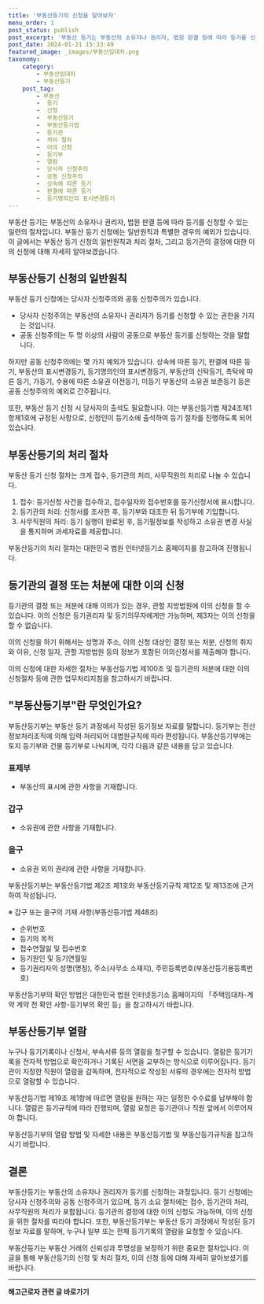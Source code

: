 ```yaml
---
title: '부동산등기의 신청을 알아보자'
menu_order: 1
post_status: publish
post_excerpt: '부동산 등기는 부동산의 소유자나 권리자, 법원 판결 등에 따라 등기를 신청할 수 있는 일련의 절차입니다. 부동산 등기 신청에는 일반원칙과 특별한 경우의 예외가 있습니다. 이 글에서는 부동산 등기 신청의 일반원칙과 처리 절차, 그리고 등기관의 결정에 대한 이의 신청에 대해 자세히 알아보겠습니다.'
post_date: 2024-01-21 15:33:49
featured_image: _images/부동산임대차.png
taxonomy:
    category:
        - 부동산임대차
        - 부동산등기
    post_tag:
        - 부동산
        -  등기
        -  신청
        -  부동산등기
        -  부동산등기법
        -  등기관
        -  처리 절차
        -  이의 신청
        -  등기부
        -  열람
        -  당사자 신청주의
        -  공동 신청주의
        -  상속에 따른 등기
        -  판결에 따른 등기
        -  등기명의인의 표시변경등기
---
```



부동산 등기는 부동산의 소유자나 권리자, 법원 판결 등에 따라 등기를 신청할 수 있는 일련의 절차입니다. 부동산 등기 신청에는 일반원칙과 특별한 경우의 예외가 있습니다. 이 글에서는 부동산 등기 신청의 일반원칙과 처리 절차, 그리고 등기관의 결정에 대한 이의 신청에 대해 자세히 알아보겠습니다.

## 부동산등기 신청의 일반원칙

부동산 등기 신청에는 당사자 신청주의와 공동 신청주의가 있습니다. 
- 당사자 신청주의는 부동산의 소유자나 권리자가 등기를 신청할 수 있는 권한을 가지는 것입니다.
- 공동 신청주의는 두 명 이상의 사람이 공동으로 부동산 등기를 신청하는 것을 말합니다.

하지만 공동 신청주의에는 몇 가지 예외가 있습니다. 상속에 따른 등기, 판결에 따른 등기, 부동산의 표시변경등기, 등기명의인의 표시변경등기, 부동산의 신탁등기, 촉탁에 따른 등기, 가등기, 수용에 따른 소유권 이전등기, 미등기 부동산의 소유권 보존등기 등은 공동 신청주의의 예외로 간주됩니다.

또한, 부동산 등기 신청 시 당사자의 출석도 필요합니다. 이는 부동산등기법 제24조제1항제1호에 규정된 사항으로, 신청인이 등기소에 출석하여 등기 절차를 진행하도록 되어 있습니다.

## 부동산등기의 처리 절차

부동산 등기 신청 절차는 크게 접수, 등기관의 처리, 사무직원의 처리로 나눌 수 있습니다.

1. 접수: 등기신청 사건을 접수하고, 접수일자와 접수번호를 등기신청서에 표시합니다.
2. 등기관의 처리: 신청서를 조사한 후, 등기부와 대조한 뒤 등기부에 기입합니다.
3. 사무직원의 처리: 등기 실행이 완료된 후, 등기필정보를 작성하고 소유권 변경 사실을 통지하며 과세자료를 제공합니다.

부동산등기의 처리 절차는 대한민국 법원 인터넷등기소 홈페이지를 참고하여 진행됩니다.

## 등기관의 결정 또는 처분에 대한 이의 신청

등기관의 결정 또는 처분에 대해 이의가 있는 경우, 관할 지방법원에 이의 신청을 할 수 있습니다. 이의 신청은 등기권리자 및 등기의무자에게만 가능하며, 제3자는 이의 신청을 할 수 없습니다.

이의 신청을 하기 위해서는 성명과 주소, 이의 신청 대상인 결정 또는 처분, 신청의 취지와 이유, 신청 일자, 관할 지방법원 등의 정보가 포함된 이의신청서를 제출해야 합니다. 

이의 신청에 대한 자세한 절차는 부동산등기법 제100조 및 등기관의 처분에 대한 이의신청절차 등에 관한 업무처리지침을 참고하시기 바랍니다.

## "부동산등기부"란 무엇인가요?

부동산등기부는 부동산 등기 과정에서 작성된 등기정보 자료를 말합니다. 등기부는 전산정보처리조직에 의해 입력·처리되어 대법원규칙에 따라 편성됩니다. 
부동산등기부에는 토지 등기부와 건물 등기부로 나눠지며, 각각 다음과 같은 내용을 담고 있습니다.

### 표제부
- 부동산의 표시에 관한 사항을 기재합니다.

### 갑구
- 소유권에 관한 사항을 기재합니다.

### 을구
- 소유권 외의 권리에 관한 사항을 기재합니다.

부동산등기부는 부동산등기법 제2조 제1호와 부동산등기규칙 제12조 및 제13조에 근거하여 작성됩니다.

※ 갑구 또는 을구의 기재 사항(부동산등기법 제48조)
- 순위번호
- 등기의 목적
- 접수연월일 및 접수번호
- 등기원인 및 등기연월일
- 등기권리자의 성명(명칭), 주소(사무소 소재지), 주민등록번호(부동산등기용등록번호)

부동산등기부의 확인 방법은 대한민국 법원 인터넷등기소 홈페이지의 「주택임대차-계약 계약 전 확인 사항-등기부의 확인 등」을 참고하시기 바랍니다.

## 부동산등기부 열람

누구나 등기기록이나 신청서, 부속서류 등의 열람을 청구할 수 있습니다. 열람은 등기기록을 전자적 방법으로 확인하거나 기록된 서면을 교부하는 방식으로 이루어집니다. 등기관이 지정한 직원이 열람을 감독하며, 전자적으로 작성된 서류의 경우에는 전자적 방법으로 열람할 수 있습니다.

부동산등기법 제19조 제1항에 따르면 열람을 원하는 자는 일정한 수수료를 납부해야 합니다. 열람은 등기규칙에 따라 진행되며, 열람 요청은 등기관이나 직원 앞에서 이루어져야 합니다.

부동산등기부의 열람 방법 및 자세한 내용은 부동산등기법 및 부동산등기규칙을 참고하시기 바랍니다.

## 결론

부동산등기는 부동산의 소유자나 권리자가 등기를 신청하는 과정입니다. 등기 신청에는 당사자 신청주의와 공동 신청주의가 있으며, 등기 소요 절차에는 접수, 등기관의 처리, 사무직원의 처리가 포함됩니다. 등기관의 결정에 대한 이의 신청도 가능하며, 이의 신청을 위한 절차를 따라야 합니다. 또한, 부동산등기부는 부동산 등기 과정에서 작성된 등기정보 자료를 말하며, 누구나 일부 또는 전체 등기기록의 열람을 요청할 수 있습니다.

부동산등기는 부동산 거래의 신뢰성과 투명성을 보장하기 위한 중요한 절차입니다. 이 글을 통해 부동산등기의 신청 및 처리 절차, 이의 신청 등에 대해 자세히 알아보셨기를 바랍니다.
<!-- wp:separator -->
<hr class="wp-block-separator has-alpha-channel-opacity"/>
<!-- /wp:separator -->

<!-- wp:group {"backgroundColor":"base","layout":{"type":"constrained"}} -->
<div class="wp-block-group has-base-background-color has-background"><!-- wp:paragraph {"align":"center","fontSize":"medium"} -->
<p class="has-text-align-center has-large-font-size"><strong>해고근로자 관련 글 바로가기</strong></p>
<!-- /wp:paragraph -->


<!-- wp:latest-posts
{"categories":[{"id":12660,"count":19,"description":"","link":"https://uknowlaw.com/category/%ed%95%b4%ea%b3%a0%ea%b7%bc%eb%a1%9c%ec%9e%90/","name":"해고근로자","slug":"해고근로자","taxonomy":"category","parent":0,"meta":[],"_links":{"self":[{"href":"https://uknowlaw.com/wp-json/wp/v2/categories/12660"}],"collection":[{"href":"https://uknowlaw.com/wp-json/wp/v2/categories"}],"about":[{"href":"https://uknowlaw.com/wp-json/wp/v2/taxonomies/category"}],"wp:post_type":[{"href":"https://uknowlaw.com/wp-json/wp/v2/posts?categories=12660"}],"curies":[{"name":"wp","href":"https://api.w.org/{rel}","templated":true}]}}],"postsToShow":100,"excerptLength":28,"postLayout":"grid","columns":2,"featuredImageAlign":"left","featuredImageSizeSlug":"large","fontSize":"small"} /--></div>
<!-- /wp:group -->